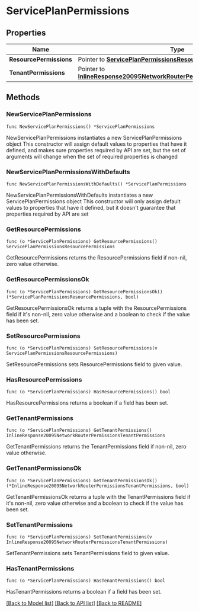 # ServicePlanPermissions

## Properties

Name | Type | Description | Notes
------------ | ------------- | ------------- | -------------
**ResourcePermissions** | Pointer to [**ServicePlanPermissionsResourcePermissions**](servicePlan_permissions_resourcePermissions.md) |  | [optional] 
**TenantPermissions** | Pointer to [**InlineResponse20095NetworkRouterPermissionsTenantPermissions**](inline_response_200_95_networkRouter_permissions_tenantPermissions.md) |  | [optional] 

## Methods

### NewServicePlanPermissions

`func NewServicePlanPermissions() *ServicePlanPermissions`

NewServicePlanPermissions instantiates a new ServicePlanPermissions object
This constructor will assign default values to properties that have it defined,
and makes sure properties required by API are set, but the set of arguments
will change when the set of required properties is changed

### NewServicePlanPermissionsWithDefaults

`func NewServicePlanPermissionsWithDefaults() *ServicePlanPermissions`

NewServicePlanPermissionsWithDefaults instantiates a new ServicePlanPermissions object
This constructor will only assign default values to properties that have it defined,
but it doesn't guarantee that properties required by API are set

### GetResourcePermissions

`func (o *ServicePlanPermissions) GetResourcePermissions() ServicePlanPermissionsResourcePermissions`

GetResourcePermissions returns the ResourcePermissions field if non-nil, zero value otherwise.

### GetResourcePermissionsOk

`func (o *ServicePlanPermissions) GetResourcePermissionsOk() (*ServicePlanPermissionsResourcePermissions, bool)`

GetResourcePermissionsOk returns a tuple with the ResourcePermissions field if it's non-nil, zero value otherwise
and a boolean to check if the value has been set.

### SetResourcePermissions

`func (o *ServicePlanPermissions) SetResourcePermissions(v ServicePlanPermissionsResourcePermissions)`

SetResourcePermissions sets ResourcePermissions field to given value.

### HasResourcePermissions

`func (o *ServicePlanPermissions) HasResourcePermissions() bool`

HasResourcePermissions returns a boolean if a field has been set.

### GetTenantPermissions

`func (o *ServicePlanPermissions) GetTenantPermissions() InlineResponse20095NetworkRouterPermissionsTenantPermissions`

GetTenantPermissions returns the TenantPermissions field if non-nil, zero value otherwise.

### GetTenantPermissionsOk

`func (o *ServicePlanPermissions) GetTenantPermissionsOk() (*InlineResponse20095NetworkRouterPermissionsTenantPermissions, bool)`

GetTenantPermissionsOk returns a tuple with the TenantPermissions field if it's non-nil, zero value otherwise
and a boolean to check if the value has been set.

### SetTenantPermissions

`func (o *ServicePlanPermissions) SetTenantPermissions(v InlineResponse20095NetworkRouterPermissionsTenantPermissions)`

SetTenantPermissions sets TenantPermissions field to given value.

### HasTenantPermissions

`func (o *ServicePlanPermissions) HasTenantPermissions() bool`

HasTenantPermissions returns a boolean if a field has been set.


[[Back to Model list]](../README.md#documentation-for-models) [[Back to API list]](../README.md#documentation-for-api-endpoints) [[Back to README]](../README.md)


